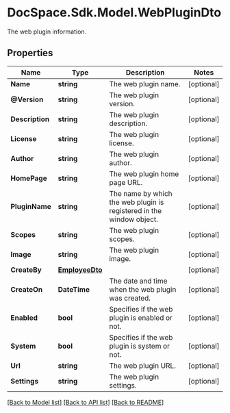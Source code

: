 # DocSpace.Sdk.Model.WebPluginDto
The web plugin information.

## Properties

Name | Type | Description | Notes
------------ | ------------- | ------------- | -------------
**Name** | **string** | The web plugin name. | [optional] 
**@Version** | **string** | The web plugin version. | [optional] 
**Description** | **string** | The web plugin description. | [optional] 
**License** | **string** | The web plugin license. | [optional] 
**Author** | **string** | The web plugin author. | [optional] 
**HomePage** | **string** | The web plugin home page URL. | [optional] 
**PluginName** | **string** | The name by which the web plugin is registered in the window object. | [optional] 
**Scopes** | **string** | The web plugin scopes. | [optional] 
**Image** | **string** | The web plugin image. | [optional] 
**CreateBy** | [**EmployeeDto**](EmployeeDto.md) |  | [optional] 
**CreateOn** | **DateTime** | The date and time when the web plugin was created. | [optional] 
**Enabled** | **bool** | Specifies if the web plugin is enabled or not. | [optional] 
**System** | **bool** | Specifies if the web plugin is system or not. | [optional] 
**Url** | **string** | The web plugin URL. | [optional] 
**Settings** | **string** | The web plugin settings. | [optional] 

[[Back to Model list]](../README.md#documentation-for-models) [[Back to API list]](../README.md#documentation-for-api-endpoints) [[Back to README]](../README.md)

